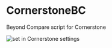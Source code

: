 # CornerstoneBC
Beyond Compare script for Cornerstone

![set in Cornerstone  settings](/https://github.com/mqeizi/CornerstoneBC/blob/master/CornerstoneBC.png)
